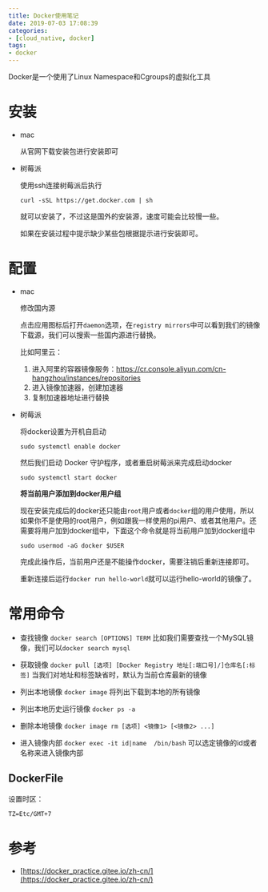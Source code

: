 ```yaml
---
title: Docker使用笔记
date: 2019-07-03 17:08:39
categories:
- [cloud_native, docker]
tags: 
- docker
---
```


Docker是一个使用了Linux Namespace和Cgroups的虚拟化工具

# 安装

- mac

  从官网下载安装包进行安装即可

- 树莓派

  使用ssh连接树莓派后执行

  `curl -sSL https://get.docker.com | sh`  

  就可以安装了，不过这是国外的安装源，速度可能会比较慢一些。

  如果在安装过程中提示缺少某些包根据提示进行安装即可。

# 配置

- mac

  修改国内源

  点击应用图标后打开`daemon`选项，在`registry mirrors`中可以看到我们的镜像下载源，我们可以搜索一些国内源进行替换。

  比如阿里云：

  1. 进入阿里的容器镜像服务：https://cr.console.aliyun.com/cn-hangzhou/instances/repositories
  2. 进入镜像加速器，创建加速器
  3. 复制加速器地址进行替换

- 树莓派

  将docker设置为开机自启动

  `sudo systemctl enable docker`  

  然后我们启动 Docker 守护程序，或者重启树莓派来完成启动docker

  `sudo systemctl start docker`  

  **将当前用户添加到docker用户组**

  现在安装完成后的docker还只能由`root`用户或者`docker`组的用户使用，所以如果你不是使用的root用户，例如跟我一样使用的pi用户、或者其他用户。还需要将用户加到docker组中，下面这个命令就是将当前用户加到docker组中

  `sudo usermod -aG docker $USER`    

  完成此操作后，当前用户还是不能操作docker，需要注销后重新连接即可。  

  重新连接后运行`docker run hello-world`就可以运行hello-world的镜像了。


# 常用命令

- 查找镜像
`docker search [OPTIONS] TERM`
比如我们需要查找一个MySQL镜像，我们可以`docker search mysql`

- 获取镜像
`docker pull [选项] [Docker Registry 地址[:端口号]/]仓库名[:标签]`
当我们对地址和标签缺省时，默认为当前仓库最新的镜像

- 列出本地镜像
`docker image`
将列出下载到本地的所有镜像

- 列出本地历史运行镜像
`docker ps -a`

- 删除本地镜像
`docker image rm [选项] <镜像1> [<镜像2> ...]`

- 进入镜像内部
`docker exec -it id|name  /bin/bash`
可以选定镜像的id或者名称来进入镜像内部
## DockerFile

设置时区：

```xml
TZ=Etc/GMT+7
```

# 参考

- [https://docker_practice.gitee.io/zh-cn/](https://docker_practice.gitee.io/zh-cn/)